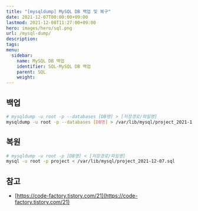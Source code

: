 ```yaml
---
title: "[mysqldump] MySQL DB 백업 및 복구"
date: 2021-12-07T00:00:00+09:00
lastmod: 2021-12-08T11:27:00+09:00
hero: images/hero/sql.png
url: /mysql-dump/
description: 
tags: 
menu:
  sidebar:
    name: MySQL DB 백업
    identifier: SQL-MySQL DB 백업
    parent: SQL
    weight: 
---
```



## 백업

```bash
# mysqldump -u root -p --databases [DB명] > [저장경로/파일명]
mysqldump -u root -p --databases [DB명] > /var/lib/mysql/project_2021-12-07.sql
```

## 복원

```bash
# mysqldump -u root -p [DB명] < [저장경로/파일명]
mysql -u root -p project < /var/lib/mysql/project_2021-12-07.sql
```

## 참고

- [https://code-factory.tistory.com/21](https://code-factory.tistory.com/21)